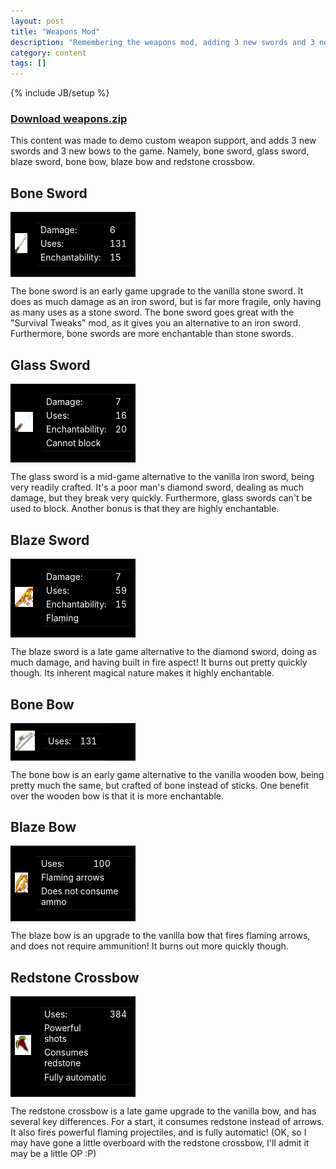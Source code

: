 ```yaml
---
layout: post
title: "Weapons Mod"
description: "Remembering the weapons mod, adding 3 new swords and 3 new bows"
category: content
tags: []
---
```

{% include JB/setup %}

<style>
table.weapon-table {
  background-color: black;
  color: white;
  width: 200px;
}
</style>

### [Download weapons.zip](/assets/files/downloads/weapons.zip)

This content was made to demo custom weapon support, and adds 3 new swords and 3 new bows to the game. Namely, bone sword, glass sword, blaze sword, bone bow, blaze bow and redstone crossbow.

<!--more-->

## Bone Sword

<table class='weapon-table'>
  <tr>
    <td>
      <img alt="Bone Sword" src="assets/img/posts/weapons/bone_sword.png" height="32" width="32" />
    </td>
    <td>
      <table>
  <tr><td>
      Damage:
    </td><td>
      6
    </td>
  </tr>
  <tr><td>
      Uses:
    </td><td>
      131
    </td>
  </tr>
  <tr><td>
      Enchantability:
    </td><td> 
      15
    </td>
  </tr>
</table>
</td>
</tr>
</table>

The bone sword is an early game upgrade to the vanilla stone sword. It does as much damage as an iron sword, but is far more fragile, only having as many uses as a stone sword. The bone sword goes great with the "Survival Tweaks" mod, as it gives you an alternative to an iron sword. Furthermore, bone swords are more enchantable than stone swords.

## Glass Sword

<table class='weapon-table'>
  <tr>
    <td>
      <img alt="Glass Sword" src="assets/img/posts/weapons/glass_sword.png" height="32" width="32" />
    </td>
    <td>
      <table>
  <tr><td>
      Damage:
    </td><td>
      7
    </td>
  </tr>
  <tr><td>
      Uses:
    </td><td>
      16
    </td>
  </tr>
  <tr><td>
      Enchantability:
    </td><td> 
      20
    </td>
  </tr>
  <tr><td colspan="2">
      Cannot block
  </td></tr>
</table>
</td>
</tr>
</table>


The glass sword is a mid-game alternative to the vanilla iron sword, being very readily crafted. It's a poor man's diamond sword, dealing as much damage, but they break very quickly. Furthermore, glass swords can't be used to block. Another bonus is that they are highly enchantable.

## Blaze Sword

<table class='weapon-table'>
  <tr>
    <td>
      <img alt="Blaze Sword" src="assets/img/posts/weapons/blaze_sword.png" height="32" width="32" />
    </td>
    <td>
      <table>
  <tr><td>
      Damage:
    </td><td>
      7
    </td>
  </tr>
  <tr><td>
      Uses:
    </td><td>
      59
    </td>
  </tr>
  <tr><td>
      Enchantability:
    </td><td> 
      15
    </td>
  </tr>
  <tr><td colspan="2">
      Flaming
  </td></tr>
</table>
</td>
</tr>
</table>

The blaze sword is a late game alternative to the diamond sword, doing as much damage, and having built in fire aspect! It burns out pretty quickly though. Its inherent magical nature makes it highly enchantable.

## Bone Bow

<table class='weapon-table'>
  <tr>
    <td>
      <img alt="Bone Bow" src="assets/img/posts/weapons/bone_bow.png" height="32" width="32" />
    </td>
    <td>
      <table>
  <tr><td>
      Uses:
    </td><td>
      131
    </td>
  </tr>
</table>
</td>
</tr>
</table>

The bone bow is an early game alternative to the vanilla wooden bow, being pretty much the same, but crafted of bone instead of sticks. One benefit over the wooden bow is that it is more enchantable.

## Blaze Bow

<table class='weapon-table'>
  <tr>
    <td>
      <img alt="Blaze Bow" src="assets/img/posts/weapons/blaze_bow.png" height="32" width="32" />
    </td>
    <td>
      <table>
  <tr><td>
      Uses:
    </td><td>
      100
    </td>
  </tr>
  <tr><td colspan="2">
      Flaming arrows
    </td>
  </tr>
  <tr><td colspan="2">
      Does not consume ammo
    </td>
  </tr>
</table>
</td>
</tr>
</table>

The blaze bow is an upgrade to the vanilla bow that fires flaming arrows, and does not require ammunition! It burns out more quickly though.

## Redstone Crossbow

<table class='weapon-table'>
  <tr>
    <td>
      <img alt="Redstone Crossbow" src="assets/img/posts/weapons/redstone_xbow.png" height="32" width="32" />
    </td>
    <td>
      <table>
  <tr><td>
      Uses:
    </td><td>
      384
    </td>
  </tr>
  <tr><td>
      Powerful shots
    </td>
  </tr>
  <tr><td colspan="2">
      Consumes redstone
    </td>
  </tr>
  <tr><td colspan="2">
      Fully automatic
    </td>
  </tr>
</table>
</td>
</tr>
</table>



The redstone crossbow is a late game upgrade to the vanilla bow, and has several key differences. For a start, it consumes redstone instead of arrows. It also fires powerful flaming projectiles, and is fully automatic! (OK, so I may have gone a little overboard with the redstone crossbow, I'll admit it may be a little OP :P)